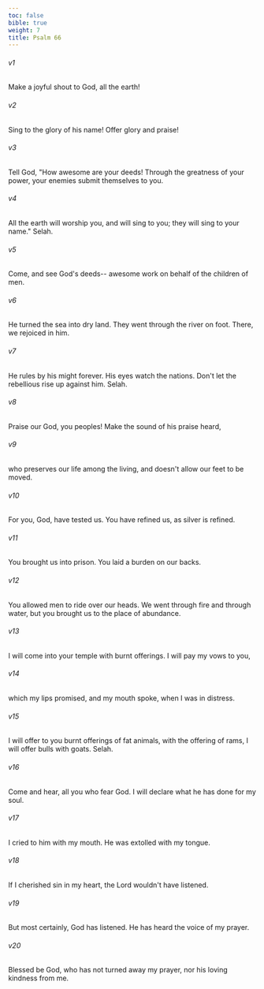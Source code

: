 ```yaml
---
toc: false
bible: true
weight: 7
title: Psalm 66
---
```




###### v1 
Make a joyful shout to God, all the earth! 

###### v2 
Sing to the glory of his name! Offer glory and praise! 

###### v3 
Tell God, "How awesome are your deeds! Through the greatness of your power, your enemies submit themselves to you. 

###### v4 
All the earth will worship you, and will sing to you; they will sing to your name." Selah. 

###### v5 
Come, and see God's deeds-- awesome work on behalf of the children of men. 

###### v6 
He turned the sea into dry land. They went through the river on foot. There, we rejoiced in him. 

###### v7 
He rules by his might forever. His eyes watch the nations. Don't let the rebellious rise up against him. Selah. 

###### v8 
Praise our God, you peoples! Make the sound of his praise heard, 

###### v9 
who preserves our life among the living, and doesn't allow our feet to be moved. 

###### v10 
For you, God, have tested us. You have refined us, as silver is refined. 

###### v11 
You brought us into prison. You laid a burden on our backs. 

###### v12 
You allowed men to ride over our heads. We went through fire and through water, but you brought us to the place of abundance. 

###### v13 
I will come into your temple with burnt offerings. I will pay my vows to you, 

###### v14 
which my lips promised, and my mouth spoke, when I was in distress. 

###### v15 
I will offer to you burnt offerings of fat animals, with the offering of rams, I will offer bulls with goats. Selah. 

###### v16 
Come and hear, all you who fear God. I will declare what he has done for my soul. 

###### v17 
I cried to him with my mouth. He was extolled with my tongue. 

###### v18 
If I cherished sin in my heart, the Lord wouldn't have listened. 

###### v19 
But most certainly, God has listened. He has heard the voice of my prayer. 

###### v20 
Blessed be God, who has not turned away my prayer, nor his loving kindness from me.
